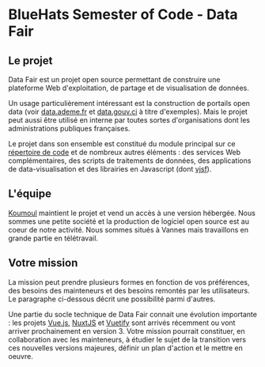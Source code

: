 # BlueHats Semester of Code - Data Fair

## Le projet

Data Fair est un projet open source permettant de construire une plateforme Web d'exploitation, de partage et de visualisation de données.

Un usage particulièrement intéressant est la construction de portails open data (voir [data.ademe.fr](data.ademe.fr) et [data.gouv.ci](data.gouv.ci) à titre d'exemples). Mais le projet peut aussi être utilisé en interne par toutes sortes d'organisations dont les administrations publiques françaises.

Le projet dans son ensemble est constitué du module principal sur ce [répertoire de code](https://github.com/data-fair/data-fair) et de nombreux autres éléments : des services Web complémentaires, des scripts de traitements de données, des applications de data-visualisation et des librairies en Javascript (dont [vjsf](https://github.com/koumoul-dev/vuetify-jsonschema-form)).

## L'équipe

[Koumoul](koumoul.com) maintient le projet et vend un accès à une version hébergée. Nous sommes une petite société et la production de logiciel open source est au coeur de notre activité. Nous sommes situés à Vannes mais travaillons en grande partie en télétravail.

## Votre mission

La mission peut prendre plusieurs formes en fonction de vos préférences, des besoins des mainteneurs et des besoins remontés par les utilisateurs. Le paragraphe ci-dessous décrit une possibilité parmi d'autres.

Une partie du socle technique de Data Fair connait une évolution importante : les projets [Vue.js](https://vuejs.org/), [NuxtJS](https://nuxtjs.org/) et [Vuetify](https://vuetifyjs.com/) sont arrivés récemment ou vont arriver prochainement en version 3. Votre mission pourrait constituer, en collaboration avec les mainteneurs, à étudier le sujet de la transition vers ces nouvelles versions majeures, définir un plan d'action et le mettre en oeuvre.
